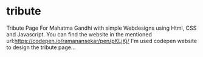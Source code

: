 # tribute
Tribute Page For Mahatma Gandhi with simple Webdesigns using Html, CSS and Javascript.
You can find the website in the mentioned url:https://codepen.io/ramanansekar/pen/pKLjKj/
I'm used codepen website to design the tribute page...

